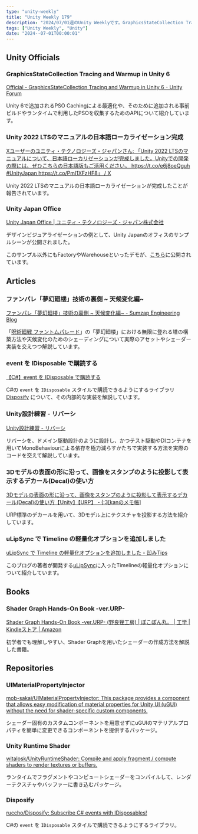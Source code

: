 ```yaml
---
type: "unity-weekly"
title: "Unity Weekly 179"
description: "2024/07/01週のUnity Weeklyです。GraphicsStateCollection Tracing and Warmup、Unity 2022 LTS日本語ローカライゼーションなどについて取り上げています。"
tags: ["Unity Weekly", "Unity"]
date: "2024--07-01T00:00:01"
---
```


## Unity Officials

### GraphicsStateCollection Tracing and Warmup in Unity 6

[Official - GraphicsStateCollection Tracing and Warmup in Unity 6 - Unity Forum](https://forum.unity.com/threads/graphicsstatecollection-tracing-and-warmup-in-unity-6.1606386/)

Unity 6で追加されるPSO Cachingによる最適化や、そのために追加される事前ビルドやランタイムで利用したPSOを収集するためのAPIについて紹介しています。

### Unity 2022 LTSのマニュアルの日本語ローカライゼーション完成

[Xユーザーのユニティ・テクノロジーズ・ジャパンさん: 「Unity 2022 LTSのマニュアルについて、日本語ローカリゼーションが完成しました。Unityでの開発の際には、ぜひこちらの日本語版もご活用ください。 https://t.co/e6j8oeQguh #UnityJapan https://t.co/PmI1XFzHF8」 / X](https://x.com/unity_japan/status/1806550632792522785?s=46)

Unity 2022 LTSのマニュアルの日本語ローカライゼーションが完成したことが報告されています。

### Unity Japan Office

[Unity Japan Office | ユニティ・テクノロジーズ・ジャパン株式会社](https://unity3d.jp/industry/demo/unity-japan-office/)

デザインビジュアライゼーションの例として、Unity Japanのオフィスのサンプルシーンが公開されました。

このサンプル以外にもFactoryやWarehouseといったデモが、[こちら](https://unity3d.jp/industry/demo/)に公開されています。

## Articles

### ファンパレ「夢幻廻楼」技術の裏側 ~ 天候変化編~

[ファンパレ「夢幻廻楼」技術の裏側 ~ 天候変化編~ - Sumzap Engineering Blog](https://tech.sumzap.co.jp/entry/technology-regarding-weather-changes-in-jujutsuphanpara-mugenkairo)

「[呪術廻戦 ファントムパレード](https://jujutsuphanpara.jp/)」の「夢幻廻楼」における無限に登れる塔の構築方法や天候変化のためのシェーディングについて実際のアセットやシェーダー実装を交えつつ解説しています。

### event を IDisposable で購読する

[【C#】event を IDisposable で購読する](https://zenn.dev/ruccho/articles/dc6f82771cf650)

C#の `event` を `IDisposable` スタイルで購読できるようにするライブラリ [Disposify](https://github.com/ruccho/Disposify) について、その内部的な実装を解説しています。

### Unity設計練習 - リバーシ

[Unity設計練習 - リバーシ](https://zenn.dev/qemel/articles/f1829f9b847bcb)

リバーシを、ドメイン駆動設計のように設計し、かつテスト駆動やDIコンテナを用いてMonoBehaviourによる依存を極力減らすかたちで実装する方法を実際のコードを交えて解説しています。

### 3Dモデルの表面の形に沿って、画像をスタンプのように投影して表示するデカール(Decal)の使い方

[3Dモデルの表面の形に沿って、画像をスタンプのように投影して表示するデカール(Decal)の使い方【Unity】【URP】 - (:3[kanのメモ帳]](https://kan-kikuchi.hatenablog.com/entry/Decal_Renderer_Feature)

URP標準のデカールを用いて、3Dモデル上にテクスチャを投影する方法を紹介しています。

### uLipSync で Timeline の軽量化オプションを追加しました

[uLipSync で Timeline の軽量化オプションを追加しました - 凹みTips](https://tips.hecomi.com/entry/2024/06/29/232401)

このブログの著者が開発する[uLipSync](https://github.com/hecomi/uLipSync)に入ったTimelineの軽量化オプションについて紹介しています。

## Books

### Shader Graph Hands-On Book -ver.URP- 

[Shader Graph Hands-On Book -ver.URP- (野良狸工房) | ぽこぽん丸。 | 工学 | Kindleストア | Amazon](https://www.amazon.co.jp/dp/B0D8BR44QJ)

初学者でも理解しやすい、Shader Graphを用いたシェーダーの作成方法を解説した書籍。

## Repositories

### UIMaterialPropertyInjector

[mob-sakai/UIMaterialPropertyInjector: This package provides a component that allows easy modification of material properties for Unity UI (uGUI) without the need for shader-specific custom components.](https://github.com/mob-sakai/UIMaterialPropertyInjector)

シェーダー固有のカスタムコンポーネントを用意せずにuGUIのマテリアルプロパティを簡単に変更できるコンポーネントを提供するパッケージ。

### Unity Runtime Shader

[witalosk/UnityRuntimeShader: Compile and apply fragment / compute shaders to render textures or buffers.](https://github.com/witalosk/UnityRuntimeShader)

ランタイムでフラグメントやコンピュートシェーダーをコンパイルして、レンダーテクスチャやバッファーに書き込むパッケージ。

### Disposify

[ruccho/Disposify: Subscribe C# events with IDisposables!](https://github.com/ruccho/Disposify)

C#の `event` を `IDisposable` スタイルで購読できるようにするライブラリ。